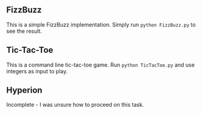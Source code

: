 ## FizzBuzz
This is a simple FizzBuzz implementation. Simply run `python FizzBuzz.py` to see the result.

## Tic-Tac-Toe
This is a command line tic-tac-toe game. Run `python TicTacToe.py` and use integers
as input to play.

## Hyperion
Incomplete - I was unsure how to proceed on this task.
